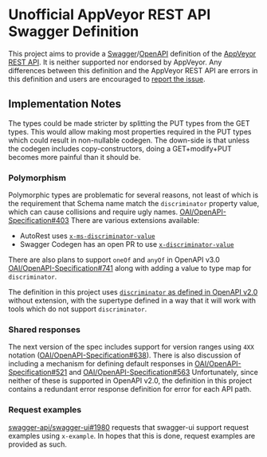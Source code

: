Unofficial AppVeyor REST API Swagger Definition
===============================================

This project aims to provide a
[Swagger](http://swagger.io)/[OpenAPI](https://www.openapis.org/) definition
of the [AppVeyor REST API](https://www.appveyor.com/docs/api/).  It is
neither supported nor endorsed by AppVeyor.  Any differences between this
definition and the AppVeyor REST API are errors in this definition and users
are encouraged to [report the
issue](https://github.com/kevinoid/appveyor-swagger/issues/new).

## Implementation Notes

The types could be made stricter by splitting the PUT types from the GET
types.  This would allow making most properties required in the PUT types
which could result in non-nullable codegen.  The down-side is that unless the
codegen includes copy-constructors, doing a GET+modify+PUT becomes more
painful than it should be.

### Polymorphism

Polymorphic types are problematic for several reasons, not least of which is
the requirement that Schema name match the `discriminator` property value,
which can cause collisions and require ugly names.
[OAI/OpenAPI-Specification#403](https://github.com/OAI/OpenAPI-Specification/issues/403)
There are various extensions available:

* AutoRest uses
  [`x-ms-discriminator-value`](https://github.com/Azure/autorest/pull/474)
* Swagger Codegen has an open PR to use
  [`x-discriminator-value`](https://github.com/swagger-api/swagger-codegen/pull/4252)

There are also plans to support `oneOf` and `anyOf` in OpenAPI v3.0
[OAI/OpenAPI-Specification#741](https://github.com/OAI/OpenAPI-Specification/pull/741)
along with adding a value to type map for `discriminator`.

The definition in this project uses [`discriminator` as defined in OpenAPI
v2.0](https://github.com/OAI/OpenAPI-Specification/blob/master/versions/2.0.md#schemaDiscriminator)
without extension, with the supertype defined in a way that it will work with
tools which do not support `discriminator`.

### Shared responses

The next version of the spec includes support for version ranges using `4XX`
notation
([OAI/OpenAPI-Specification#638](https://github.com/OAI/OpenAPI-Specification/pull/638)).
There is also discussion of including a mechanism for defining default
responses in
[OAI/OpenAPI-Specification#521](https://github.com/OAI/OpenAPI-Specification/issues/521)
and
[OAI/OpenAPI-Specification#563](https://github.com/OAI/OpenAPI-Specification/issues/563)
Unfortunately, since neither of these is supported in OpenAPI v2.0, the
definition in this project contains a redundant error response definition for
error for each API path.

### Request examples

[swagger-api/swagger-ui#1980](https://github.com/swagger-api/swagger-ui/issues/1980)
requests that swagger-ui support request examples using `x-example`.  In hopes
that this is done, request examples are provided as such.
